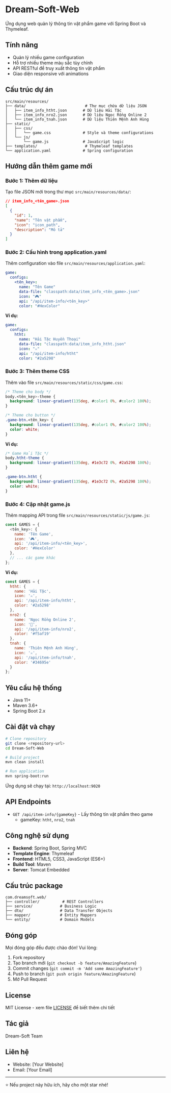 # Dream-Soft-Web

Ứng dụng web quản lý thông tin vật phẩm game với Spring Boot và Thymeleaf.

## Tính năng

- Quản lý nhiều game configuration
- Hỗ trợ nhiều theme màu sắc tùy chỉnh
- API RESTful để truy xuất thông tin vật phẩm
- Giao diện responsive với animations

## Cấu trúc dự án

```
src/main/resources/
├── data/                          # Thư mục chứa dữ liệu JSON
│   ├── item_info_htht.json       # Dữ liệu Hải Tặc
│   ├── item_info_nro2.json       # Dữ liệu Ngọc Rồng Online 2
│   └── item_info_tnah.json       # Dữ liệu Thiên Mệnh Anh Hùng
├── static/
│   ├── css/
│   │   └── game.css              # Style và theme configurations
│   └── js/
│       └── game.js               # JavaScript logic
├── templates/                     # Thymeleaf templates
└── application.yaml              # Spring configuration
```

## Hướng dẫn thêm game mới

### Bước 1: Thêm dữ liệu
Tạo file JSON mới trong thư mục `src/main/resources/data/`:
```json
// item_info_<tên_game>.json
[
  {
    "id": 1,
    "name": "Tên vật phẩm",
    "icon": "icon_path",
    "description": "Mô tả"
  }
]
```

### Bước 2: Cấu hình trong application.yaml
Thêm configuration vào file `src/main/resources/application.yaml`:
```yaml
game:
  configs:
    <tên_key>:
      name: "Tên Game"
      data-file: "classpath:data/item_info_<tên_game>.json"
      icon: "🎮"
      api: "/api/item-info/<tên_key>"
      color: "#HexColor"
```

**Ví dụ:**
```yaml
game:
  configs:
    htht:
      name: "Hải Tặc Huyền Thoại"
      data-file: "classpath:data/item_info_htht.json"
      icon: "⚔️"
      api: "/api/item-info/htht"
      color: "#2a5298"
```

### Bước 3: Thêm theme CSS
Thêm vào file `src/main/resources/static/css/game.css`:
```css
/* Theme cho body */
body.<tên_key>-theme {
  background: linear-gradient(135deg, #color1 0%, #color2 100%);
}

/* Theme cho button */
.game-btn.<tên_key> {
  background: linear-gradient(135deg, #color1 0%, #color2 100%);
  color: white;
}
```

**Ví dụ:**
```css
/* Game Hải Tặc */
body.htht-theme {
  background: linear-gradient(135deg, #1e3c72 0%, #2a5298 100%);
}

.game-btn.htht {
  background: linear-gradient(135deg, #1e3c72 0%, #2a5298 100%);
  color: white;
}
```

### Bước 4: Cập nhật game.js
Thêm mapping API trong file `src/main/resources/static/js/game.js`:
```javascript
const GAMES = {
  <tên_key>: {
    name: 'Tên Game',
    icon: '🎮',
    api: '/api/item-info/<tên_key>',
    color: '#HexColor'
  },
  // ... các game khác
};
```

**Ví dụ:**
```javascript
const GAMES = {
  htht: {
    name: 'Hải Tặc',
    icon: '⚔️',
    api: '/api/item-info/htht',
    color: '#2a5298'
  },
  nro2: {
    name: 'Ngọc Rồng Online 2',
    icon: '🐉',
    api: '/api/item-info/nro2',
    color: '#f5af19'
  },
  tnah: {
    name: 'Thiên Mệnh Anh Hùng',
    icon: '⚔️',
    api: '/api/item-info/tnah',
    color: '#34695e'
  }
};
```

## Yêu cầu hệ thống

- Java 11+
- Maven 3.6+
- Spring Boot 2.x

## Cài đặt và chạy

```bash
# Clone repository
git clone <repository-url>
cd Dream-Soft-Web

# Build project
mvn clean install

# Run application
mvn spring-boot:run
```

Ứng dụng sẽ chạy tại: `http://localhost:9020`

## API Endpoints

- `GET /api/item-info/{gameKey}` - Lấy thông tin vật phẩm theo game
    - gameKey: `htht`, `nro2`, `tnah`

## Công nghệ sử dụng

- **Backend**: Spring Boot, Spring MVC
- **Template Engine**: Thymeleaf
- **Frontend**: HTML5, CSS3, JavaScript (ES6+)
- **Build Tool**: Maven
- **Server**: Tomcat Embedded

## Cấu trúc package

```
com.dreamsoft.web/
├── controller/          # REST Controllers
├── service/            # Business Logic
├── dto/                # Data Transfer Objects
├── mapper/             # Entity Mappers
└── entity/             # Domain Models
```

## Đóng góp

Mọi đóng góp đều được chào đón! Vui lòng:
1. Fork repository
2. Tạo branch mới (`git checkout -b feature/AmazingFeature`)
3. Commit changes (`git commit -m 'Add some AmazingFeature'`)
4. Push to branch (`git push origin feature/AmazingFeature`)
5. Mở Pull Request

## License

MIT License - xem file [LICENSE](LICENSE) để biết thêm chi tiết

## Tác giả

Dream-Soft Team

## Liên hệ

- Website: [Your Website]
- Email: [Your Email]

---

⭐ Nếu project này hữu ích, hãy cho một star nhé!